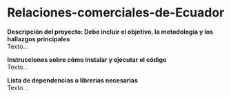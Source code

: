 # Relaciones-comerciales-de-Ecuador


**Descripción del proyecto: Debe incluir el objetivo, la metodología y los
hallazgos principales**<br />
Texto...<br />

**Instrucciones sobre cómo instalar y ejecutar el código**<br />
Texto...<br />

**Lista de dependencias o librerías necesarias**<br />
Texto...<br />
